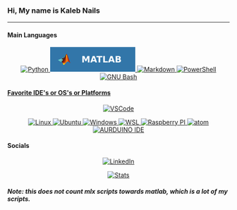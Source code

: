 ### Hi, My name is Kaleb Nails
---

<h4>Main Languages</h4>
<p align="center">
  
  </a>
  <a href="https://www.python.org/" target="_blank">
    <img
      src="https://img.shields.io/badge/Python-FFD43B?style=for-the-badge&logo=python&logoColor=blue"
      alt="Python"
    />
  </a>
  <a href="https://www.mathworks.com/products/matlab.html" target="_blank">
    <img
      src="https://github.com/Sang-Buster/Picgo-Github/raw/main/img/Icons/Matlab.svg"
      alt="Matlab"
    />
  </a>
  <a href="https://www.markdownguide.org/" target="_blank">
    <img
      src="https://img.shields.io/badge/Markdown-000000?style=for-the-badge&logo=markdown&logoColor=white"
      alt="Markdown"
    />
  </a>
  <a href="https://www.markdownguide.org/" target="_blank">
    <img
      src="https://img.shields.io/badge/powershell-5391FE?style=for-the-badge&logo=powershell&logoColor=white"
      alt="PowerShell"
    />
  </a>
  <a href="https://www.markdownguide.org/" target="_blank">
    <img
      src="https://img.shields.io/badge/GNU%20Bash-4EAA25?style=for-the-badge&logo=GNU%20Bash&logoColor=white"
      alt="GNU Bash"
    />
</p>

<h4>Favorite IDE's or OS's or Platforms</h4>
<p align="center">
  <a href="https://code.visualstudio.com/" target="_blank">
    <img
      src="https://img.shields.io/badge/vscode-007ACC.svg?style=for-the-badge&logo=visualstudiocode&logoColor=white"
      alt="VSCode"
    />
  </a>

  <p align="center">
  <a href="https://www.linux.org/" target="_blank">
    <img
      src="https://img.shields.io/badge/Linux-FCC624?style=for-the-badge&logo=linux&logoColor=black"
      alt="Linux"
    />
  </a>

  
  <a href="https://www.linux.org/" target="_blank">
    <img
      src="https://img.shields.io/badge/Ubuntu-E95420?style=for-the-badge&logo=ubuntu&logoColor=white"
      alt="Ubuntu"
    />
  </a>
  
  <a href="https://www.microsoft.com/en-us/windows/" target="_blank">
    <img
      src="https://img.shields.io/badge/Windows-0078D6?style=for-the-badge&logo=windows&logoColor=white"
      alt="Windows"
    />
  </a>
  <a href="https://www.microsoft.com/en-us/windows/" target="_blank">
    <img
      src="https://img.shields.io/badge/WSL-0a97f5?style=for-the-badge&logo=linux&logoColor=white"
      alt="WSL"
    />
  </a>
  <a href="https://www.raspberrypi.com/" target="_blank">
    <img
      src="https://img.shields.io/badge/Raspberry%20Pi-A22846?style=for-the-badge&logo=Raspberry%20Pi&logoColor=white"
      alt="Raspberry PI"
    />
  </a>
  <a href="https://kubuntu.org/" target="_blank"> 
        <img 
          src="https://img.shields.io/badge/Atom-66595C?style=for-the-badge&logo=Atom&logoColor=white" 
          alt="atom"
        />
          </a>
  <a href="https://www.arduino.cc/" target="_blank"> 
        <img 
          src="https://img.shields.io/badge/Arduino_IDE-00979D?style=for-the-badge&logo=arduino&logoColor=white" 
          alt="AURDUINO IDE"
        />
    </a>
    </a>
</p>

<h4>Socials</h4>
<p align="center">
  <a href="https://www.linkedin.com/in/kaleb-nails-8a096b237" target="_blank">
    <img
      src="https://img.shields.io/badge/LinkedIn-0077B5?style=for-the-badge&logo=linkedin&logoColor=white"
      alt="LinkedIn"
    />
  </a>

  <p align="center">
  <a href="https://www.linkedin.com/in/kaleb-nails-8a096b237" target="_blank">
    <img
      src="https://github-readme-stats.vercel.app/api/top-langs/?username=KalebNails&theme=blue-green"
      alt="Stats"
    />
  </a>

<h5>Note: this does not count mlx scripts towards matlab, which is a lot of my scripts.</h5>
